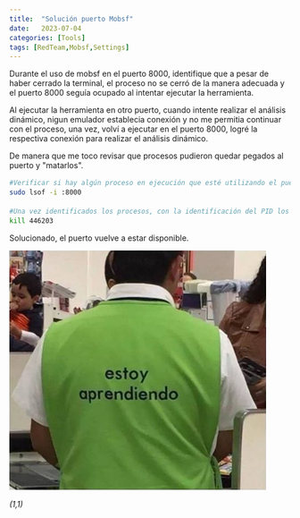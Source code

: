 ```yaml
---
title:  "Solución puerto Mobsf"
date:   2023-07-04
categories: [Tools]
tags: [RedTeam,Mobsf,Settings]
---
```


Durante el uso de mobsf en el puerto 8000, identifique que a pesar de haber cerrado la terminal, el proceso no se cerró de la manera adecuada y el puerto 8000 seguía ocupado al intentar ejecutar la herramienta. 

Al ejecutar la herramienta en otro puerto, cuando intente realizar el análisis dinámico, nigun emulador establecia conexión y no me permitia continuar con el proceso, una vez, volví a ejecutar en el puerto 8000, logré la respectiva conexión para realizar el análisis dinámico. 

De manera que me toco revisar que procesos pudieron quedar pegados al puerto y "matarlos". 


``` bash
#Verificar si hay algún proceso en ejecución que esté utilizando el puerto. 
sudo lsof -i :8000

#Una vez identificados los procesos, con la identificación del PID los cierro. 
kill 446203 
```

Solucionado, el puerto vuelve a estar disponible. 

![image](/genes/memes/estoyAprendiendo.png)

*(1,1)*

<!-- Check out the [Jekyll docs][jekyll] for more info on how to get the most out of Jekyll. File all bugs/feature requests at [Jekyll’s GitHub repo][jekyll-gh]. If you have questions, you can ask them on [Jekyll’s dedicated Help repository][jekyll-help]. -->